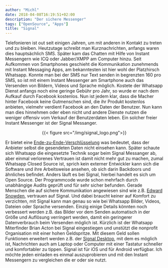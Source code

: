 ```yaml
---
author: "Michl"
date: 2018-04-08T16:19:51+02:00
description: "Der sichere Messenger"
tags: ["OpenSource", "Apps"]
title: "Signal"
---
```

Telefonieren ist out seit einigen Jahren, um mit anderen in Kontakt zu treten und zu bleiben. Heutzutage schreibt man Kurznachrichten, anfangs waren dies hauptsächlich SMS. Später kam das Chatten mit Hilfe von Instant Messengern wie ICQ oder Jabber/XMPP am Computer hinzu. Seit Aufkommen von Smartphones geschieht die Kommunikation zunehmends mit  Instant Messaging Apps, am bekanntesten ist hier wohl der Platzhirsch Whatsapp. Konnte man bei der SMS nur Text senden in begrenzten 160 pro SMS, so ist mit einem Instant Messenger am Smartphone auch das Versenden von Bildern, Videos und Sprache möglich. Kostete der Whatsapp Dienst anfangs noch eine geringe Gebühr pro Jahr, so wurde er nach dem Aufkauf durch Facebook kostenlos. Nun ist jedem klar, dass die Macher hinter Facebook keine Gutmenschen sind, die ihr Produkt kostenlos anbieten, vielmehr verdient Facebook an den Daten der Benutzer. Nun kann man dies hinnehmen oder eben nicht und andere Dienste nutzen die weniger offensiv vom Verkauf der Benutzerdaten leben. Ein solcher freier Instant Messenger ist der Signal Messanger.
<center>
{{< figure src="/img/signal_logo.png">}}
</center>

Er bietet eine [Ende-zu-Ende-Verschlüsselung](https://de.wikipedia.org/wiki/Ende-zu-Ende-Verschl%C3%BCsselung)  was bedeutet, dass der Anbieter selbst die gesendeten Daten nicht einsehen kann. Später schaute sich Whatsapp die eingesetzte Technik sogar beim Signal Messanger ab, aber einmal verlorenes Vertrauen ist damit nicht mehr gut zu machen, zumal Whatsapp Closed Source ist, sprich kein externer Entwickler kann sich die Software und ihre Arbeitsweise ansehen, ob sich darin Backdoors und ähnliches befindet. Anders läuft es bei Signal, hierbei handelt es sich um Open Source. Der Programmcode wurde schon mehrfach durch unabhängige Audits geprüft und für sehr sicher befunden. Gerade Menschen die auf sichere Kommunikation angewiesen sind wie z.B. [Edward Snowden](https://de.wikipedia.org/wiki/Edward_Snowden), vertrauen auf Signal.
Und dabei braucht keiner auf Komfort zu verzichten, mit Signal kann man genau so wie bei Whatsapp Bilder, Videos, Dateien oder Sprache versenden.
Einzig einige Details könnten noch verbessert werden z.B. das Bilder vor dem Senden automatisch in der Größe und Auflösung verringert werden, damit ein geringerer Datenverbrauch beim Versenden möglich ist. Kürzlich ist der Whatsapp Miterfinder Brian Acton bei Signal eingestiegen und unstützt die nonprofit Organisation mit einer hohen Geldspritze. Mit diesem Geld sollen Funktionen erweitert werden z.B. der [Signal Desktop](https://signal.org/download/), mit dem es möglich ist, Nachrichten auch am Laptop oder Computer mit einer Tastatur schneller und komfortabler zu tippen.
Signal ist für iOS und für Android verfügbar. Ich möchte jeden einladen es einmal auszuprobieren und mit den Instant Messengern zu vergleichen die er oder sie nutzt.
